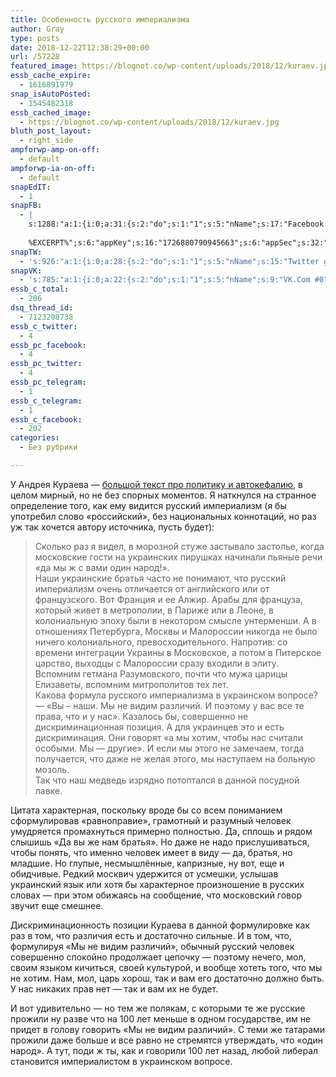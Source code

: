 ```yaml
---
title: Особенность русского империализма
author: Gray
type: posts
date: 2018-12-22T12:38:29+00:00
url: /57228
featured_image: https://blognot.co/wp-content/uploads/2018/12/kuraev.jpg
essb_cache_expire:
  - 1616891979
snap_isAutoPosted:
  - 1545482318
essb_cached_image:
  - https://blognot.co/wp-content/uploads/2018/12/kuraev.jpg
bluth_post_layout:
  - right_side
ampforwp-amp-on-off:
  - default
ampforwp-ia-on-off:
  - default
snapEdIT:
  - 1
snapFB:
  - |
    s:1288:"a:1:{i:0;a:31:{s:2:"do";s:1:"1";s:5:"nName";s:17:"Facebook personal";s:9:"msgFormat";s:20:"%TITLE%
    
    %EXCERPT%";s:6:"appKey";s:16:"1726880790945663";s:6:"appSec";s:32:"9915e38ff56996512e9713516c208c4d";s:8:"postType";s:1:"A";s:7:"fltrsOn";i:0;s:5:"fltrs";a:0:{}s:7:"proxyOn";i:0;s:7:"useSURL";i:0;s:1:"v";i:350;s:3:"tpt";s:0:"";s:11:"attachVideo";s:1:"N";s:6:"imgUpl";s:1:"T";s:10:"riComments";s:1:"1";s:12:"riCommentsAA";s:1:"1";s:4:"uMsg";s:0:"";s:11:"accessToken";s:173:"EAAYilsQdH38BAGbBWNeledCJfoCAbh3ym4AOo7xEODbekVAReIRhhi0LAnzPFNAwaat0Tr1xSJoAvsAFJk0GUGmV2bqZBhT8qI3VwPtz681jKSyEZAIsTKbzUciHsYWcVzInMTeIEJAXIR5anW46o6j9lA64XdLsvmYOjvegZDZD";s:8:"authUser";s:17:"10212468541884244";s:12:"authUserName";s:29:"Сергей Петренко";s:4:"pgID";s:32:"133222213376133_2241080535923613";s:9:"wpImgSize";s:4:"full";s:15:"pageAccessToken";s:176:"EAAYilsQdH38BAArYgqPRN5Wkz8N7LbEeqSIxC3YgROS4wqFWGbWukrZAbZC3z29OUDS9aG6y2h0W58mSyspXyC6aBd8RGJaMJlT7C9ortS4TT31ZBIvo0g5meW1hqZBhrwyhi1lmelpiXeH7UBmA6a6BHdHcPFBvFiL4WBZB4NwZDZD";s:8:"isPosted";s:1:"1";s:7:"postURL";s:62:"http://www.facebook.com/133222213376133/posts/2241080535923613";s:5:"pDate";s:19:"2018-12-22 12:38:35";s:9:"isAutoImg";s:1:"A";s:8:"imgToUse";s:0:"";s:9:"isAutoURL";s:1:"A";s:8:"urlToUse";s:0:"";s:4:"doFB";i:0;}}";
snapTW:
  - 's:926:"a:1:{i:0;a:28:{s:2:"do";s:1:"1";s:5:"nName";s:15:"Twitter gray_ru";s:9:"msgFormat";s:14:"%TITLE%  %URL%";s:6:"appKey";s:21:"TtnkhV5ieh7aGiSY4OoJQ";s:6:"appSec";s:41:"HFj5WK0WRg2zQs87LI37ZGRCriUhl7f6tO7YrFVuk";s:7:"fltrsOn";i:0;s:5:"fltrs";a:0:{}s:7:"proxyOn";i:0;s:7:"useSURL";i:0;s:1:"v";i:350;s:5:"twURL";s:27:"https://twitter.com/gray_ru";s:11:"accessToken";s:50:"8518642-cnreXiVT5UwLikpn799CLpoo1W61fufZeTA4z39PIi";s:14:"accessTokenSec";s:45:"36nJUfLC6ZS1VLbdK44CrCxDUIE5u1wYJEQCYnKoKXAUs";s:5:"tw140";i:0;s:10:"riComments";s:1:"1";s:11:"riCommentsM";s:1:"1";s:12:"riCommentsAA";s:1:"1";s:8:"attchImg";s:1:"1";s:9:"wpImgSize";s:4:"full";s:8:"isPosted";s:1:"1";s:4:"pgID";s:19:"1076456977465831424";s:7:"postURL";s:54:"https://twitter.com/gray_ru/status/1076456977465831424";s:5:"pDate";s:19:"2018-12-22 12:38:38";s:9:"isAutoImg";s:1:"A";s:8:"imgToUse";s:0:"";s:9:"isAutoURL";s:1:"A";s:8:"urlToUse";s:0:"";s:4:"doTW";i:0;}}";'
snapVK:
  - 's:785:"a:1:{i:0;a:22:{s:2:"do";s:1:"1";s:5:"nName";s:9:"VK.Com #0";s:9:"msgFormat";s:9:"%EXCERPT%";s:8:"postType";s:1:"I";s:7:"fltrsOn";i:0;s:5:"fltrs";a:0:{}s:7:"proxyOn";i:0;s:7:"useSURL";i:0;s:1:"v";i:350;s:3:"url";s:22:"https://vk.com/gray_ru";s:5:"appID";s:7:"2004042";s:4:"pgID";s:7:"gray_ru";s:8:"authResp";s:159:"https://oauth.vk.com/blank.html#access_token=7c266a94fb1122969e25b20763c347a5bc800e03810fc03ac8d80b4ada40944a2b4a9800ea2c258865182&expires_in=0&user_id=1003673";s:9:"wpImgSize";s:4:"full";s:12:"appAuthToken";s:85:"7c266a94fb1122969e25b20763c347a5bc800e03810fc03ac8d80b4ada40944a2b4a9800ea2c258865182";s:11:"appAuthUser";s:7:"1003673";s:7:"pgIntID";s:7:"1003673";s:9:"isAutoImg";s:1:"A";s:8:"imgToUse";s:0:"";s:9:"isAutoURL";s:1:"A";s:8:"urlToUse";s:0:"";s:4:"doVK";i:0;}}";'
essb_c_total:
  - 206
dsq_thread_id:
  - 7123208738
essb_c_twitter:
  - 4
essb_pc_facebook:
  - 4
essb_pc_twitter:
  - 4
essb_pc_telegram:
  - 1
essb_c_telegram:
  - 1
essb_c_facebook:
  - 202
categories:
  - Без рубрики

---
```








У Андрея Кураева — [большой текст про политику и автокефалию][1], в целом мирный, но не без спорных моментов. Я наткнулся на странное определение того, как ему видится русский империализм (я бы употребил слово &#171;российский&#187;, без национальных коннотаций, но раз уж так хочется автору источника, пусть будет):

<blockquote class="wp-block-quote">
  <p>
    Сколько раз я видел, в морозной стуже застывало застолье, когда московские гости на украинских пирушках начинали пьяные речи «да мы ж с вами один народ!».<br /> Наши украинские братья часто не понимают, что русский империализм очень отличается от английского или от французского. Вот Франция и ее Алжир. Арабы для француза, который живет в метрополии, в Париже или в Леоне, в колониальную эпоху были в некотором смысле унтерменши. А в отношениях Петербурга, Москвы и Малороссии никогда не было ничего колониального, превосходительного. Напротив: со времени интеграции Украины в Московское, а потом в Питерское царство, выходцы с Малороссии сразу входили в элиту. Вспомним гетмана Разумовского, почти что мужа царицы Елизаветы, вспомним митрополитов тех лет. <br /> Какова формула русского империализма в украинском вопросе? &#8212; «Вы – наши. Мы не видим различий. И поэтому у вас все те права, что и у нас». Казалось бы, совершенно не дискриминационная позиция. А для украинцев это и есть дискриминация. Они говорят «а мы хотим, чтобы нас считали особыми. Мы &#8212; другие». И если мы этого не замечаем, тогда получается, что даже не желая этого, мы наступаем на больную мозоль. <br /> Так что наш медведь изрядно потоптался в данной посудной лавке.
  </p>
</blockquote>

Цитата характерная, поскольку вроде бы со всем пониманием сформулировав &#171;равноправие&#187;, грамотный и разумный человек умудряется промахнуться примерно полностью. Да, сплошь и рядом слышишь &#171;Да вы же нам братья&#187;. Но даже не надо прислушиваться, чтобы понять, что именно человек имеет в виду — да, братья, но младшие. Но глупые, несмышлённые, капризные, ну вот, еще и обидчивые. Редкий москвич удержится от усмешки, услышав украинский язык или хотя бы характерное произношение в русских словах — при этом обижаясь на сообщение, что московский говор звучит еще смешнее.

Дискриминационность позиции Кураева в данной формулировке как раз в том, что различия есть и достаточно сильные. И в том, что, формулируя &#171;Мы не видим различий&#187;, обычный русский человек совершенно спокойно продолжает цепочку — поэтому нечего, мол, своим языком кичиться, своей культурой, и вообще хотеть того, что мы не хотим. Нам, мол, царь хорош, так и вам его достаточно должно быть. У нас никаких прав нет — так и вам их не будет.

И вот удивительно — но тем же полякам, с которыми те же русские прожили ну разве что на 100 лет меньше в одном государстве, им не придет в голову говорить &#171;Мы не видим различий&#187;. С теми же татарами прожили даже больше и все равно не стремятся утверждать, что &#171;один народ&#187;. А тут, поди ж ты, как и говорили 100 лет назад, любой либерал становится империалистом в украинском вопросе.

 [1]: https://diak-kuraev.livejournal.com/2275538.html
